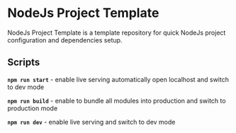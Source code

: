 # NodeJs Project Template
NodeJs Project Template is a template repository for quick NodeJs project configuration and dependencies setup.
## Scripts
**`npm run start`** - enable live serving automatically open localhost and switch to dev mode

**`npm run build`** - enable to  bundle all modules into production and switch to production mode

**`npm run dev`** - enable live serving and switch to dev mode
